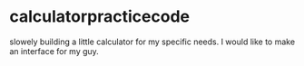 # calculatorpracticecode
slowely building a little calculator for my specific needs. I would like to make an interface for my guy. 
